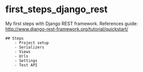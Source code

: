 # first_steps_django_rest
My first steps with Django REST framework.
References guide: http://www.django-rest-framework.org/tutorial/quickstart/

    ## Steps
        - Project setup
        - Serializers
        - Views
        - Urls
        - Settings
        - Test API